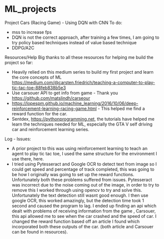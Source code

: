 # ML_projects
 Project Cars (Racing Game) - Using DQN with CNN 
To do:
- mss to increase fps
- DQN is not the correct approach, after training a few times, I am going to try policy based techniques instead of value based technique
- DDPG/A2C



Resources/Help 
Big thanks to all these resources for helping me build the project so far:
- Heavily relied on this medium series to build my first project and learn the core concepts of ML https://medium.com/@carsten.friedrich/teaching-a-computer-to-play-tic-tac-toe-88feb838b5e3
- Use carsouer API to get info from game - Thank you https://github.com/matslindh/carseour
- https://lopespm.github.io/machine_learning/2016/10/06/deep-reinforcement-learning-racing-game.html - This helped me find a reward function for the car.
- Sentdex, https://pythonprogramming.net, the tutorials have helped me learn the techniques needed for ML, especially the GTA V self driving car and reinforcement learning series.




Log - Issues:
- A prior project to this was using reinforcement learning to teach an agent to play tic tac toe, I used the same structure for the environment I use there, here.
- I tried using Pytesseract and Google OCR to detect text from image so I could get speed and percentage of track completed, this was going to be how I originally was going to set up the reward functions. Unfortunately both these problems suffered from issues. Pytesseract was incorrect due to the noise coming out of the image, in order to try to remove this I worked through using opencv to try and solve this. Unfortunately the text detection still wasnt good enough. I then use google OCR, this worked amazingly, but the detection time took 1 second and caused the program to lag. I ended up finding an api which dealt with problems of receiving information from the game , Carsouer, this api allowed me to see when the car crashed and the speed of car. I changed the reward function based off an article I found which incorporated both these outputs of the car. (both article and Carsouer can be found in resources).

